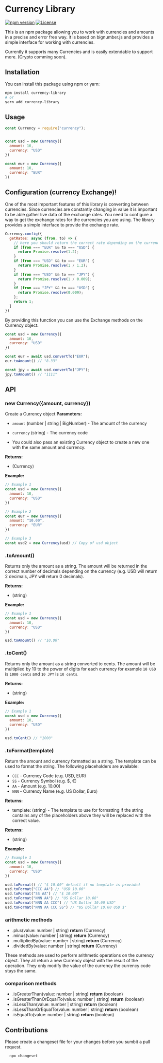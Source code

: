 # Currency Library

[![npm version](https://badge.fury.io/js/type-standard-validator.svg)](https://www.npmjs.com/package/type-standard-validator)
[![License](https://img.shields.io/badge/license-MIT-blue.svg)](https://opensource.org/licenses/MIT)


This is an npm package allowing you to work with currencies and amounts in a precise and error free way. It is based on bignumber.js and provides a simple interface for working with currencies. 

Currently it supports many Currencies and is easily extendable to support more. (Crypto comming soon).

## Installation

You can install this package using npm or yarn:

```bash
npm install currency-library
# or
yarn add currency-library
```


## Usage

```javascript
const Currency = require("currency");


const usd = new Currency({
  amount: 10,
  currency: "USD"
})

const eur = new Currency({
  amount: 10,
  currency: "EUR"
})
```

## Configuration (currency Exchange)!

One of the most important features of this library is converting between currencies. Since currencies are constantly changing in value it is important to be able gather live data of the exchange rates. You need to configure a way to get the exchange rates for the currencies you are using. The library provides a simple interface to provide the exchange rate.

```javascript
Currency.config({
  getRates: async (from, to) => {
    // here you should return the correct rate depending on the currencies
    if (from === "EUR" && to === "USD") {
      return Promise.resolve(1.2);
    }
    if (from === "USD" && to === "EUR") {
      return Promise.resolve(1 / 1.2);
    }
    if (from === "USD" && to === "JPY") {
      return Promise.resolve(1 / 0.009);
    }
    if (from === "JPY" && to === "USD") {
      return Promise.resolve(0.009);
    };
    return 1;
  }
})
```

By providing this function you can use the Exchange methods on the Currency object.

```javascript
const usd = new Currency({
  amount: 10,
  currency: "USD"
})

const eur = await usd.convertTo("EUR");
eur.toAmount() // "8.33"

const jpy = await usd.convertTo("JPY");
jpy.toAmount() // "1111"
```

## API

### new Currency({amount, currency})

Create a Currency object
**Parameters:**

- `amount` (number | string | BigNumber) - The amount of the currency
- `currency` (string) - The currency code

- You could also pass an existing Currency object to create a new one with the same amount and currency.

**Returns:**

- (Currency)

**Example:**

```javascript
// Example 1
const usd = new Currency({
  amount: 10,
  currency: "USD"
})

// Example 2
const eur = new Currency({
  amount: "10.00",
  currency: "EUR"
}) 

// Example 3
const usd2 = new Currency(usd) // Copy of usd object
```


### .toAmount()

Returns only the amount as a string. The amount will be returned in the correct number of decimals depending on the currency (e.g. USD will return 2 decimals, JPY will return 0 decimals).

**Returns:**

- (string)


**Example:**

```javascript
// Example 1
const usd = new Currency({
  amount: 10,
  currency: "USD"
})

usd.toAmount() // "10.00"
```


### .toCent()

Returns only the amount as a string converted to cents. The amount will be multiplied by 10 to the power of digits for each currency for example `10 USD` is `1000 cents` and `10 JPY` is `10 cents`.

**Returns:**

- (string)


**Example:**

```javascript
// Example 1
const usd = new Currency({
  amount: 10,
  currency: "USD"
})

usd.toCent() // "1000"
```

### .toFormat(template)

Return the amount and currency formatted as a string. The template can be used to format the string. The following placeholders are available:
  - `CCC` - Currency Code (e.g. USD, EUR)
  - `SS` - Currency Symbol (e.g. $, €)
  - `AA` - Amount (e.g. 10.00)
  - `NNN` - Currency Name (e.g. US Dollar, Euro)

**Returns:**

- template: (string) - The template to use for formatting if the string contains any of the placeholders above they will be replaced with the correct value.

**Returns:**

- (string)


**Example:**

```javascript
// Example 1
const usd = new Currency({
  amount: 10,
  currency: "USD"
})

usd.toFormat() // "$ 10.00" default if no template is provided
usd.toFormat("CCC AA") // "USD 10.00"
usd.toFormat("SS AA") // "$ 10.00"
usd.toFormat("NNN AA") // "US Dollar 10.00"
usd.toFormat("NNN AA CCC") // "US Dollar 10.00 USD"
usd.toFormat("NNN AA CCC SS") // "US Dollar 10.00 USD $"
```


### arithmetic methods
- .plus(value: number | string) **return** (Currency)
- .minus(value: number | string) **return** (Currency)
- .multipliedBy(value: number | string) **return** (Currency)
- .dividedBy(value: number | string) **return** (Currency)

These methods are used to perform arithmetic operations on the currency object. They all return a new Currency object with the result of the operation. They only modify the value of the currency the currency code stays the same.

### comparison methods
- .isGreaterThan(value: number | string) **return** (boolean)
- .isGreaterThanOrEqualTo(value: number | string) **return** (boolean)
- .isLessThan(value: number | string) **return** (boolean)
- .isLessThanOrEqualTo(value: number | string) **return** (boolean)
- .isEqualTo(value: number | string) **return** (boolean)


## Contributions

Please create a changeset file for your changes before you sumbit a pull request.

```
  npx changeset
```